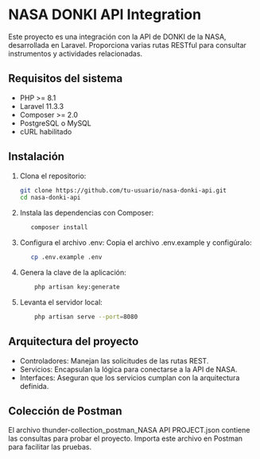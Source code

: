 # NASA DONKI API Integration

Este proyecto es una integración con la API de DONKI de la NASA, desarrollada en Laravel. Proporciona varias rutas RESTful para consultar instrumentos y actividades relacionadas.

## Requisitos del sistema

- PHP >= 8.1
- Laravel 11.3.3
- Composer >= 2.0
- PostgreSQL o MySQL
- cURL habilitado

## Instalación

1. Clona el repositorio:
   ```bash
   git clone https://github.com/tu-usuario/nasa-donki-api.git
   cd nasa-donki-api
   ```
2. Instala las dependencias con Composer:
      ```bash
         composer install
      ```

3. Configura el archivo .env: Copia el archivo .env.example y configúralo:
      ```bash
         cp .env.example .env
      ```
4. Genera la clave de la aplicación:
     ```bash
         php artisan key:generate
      ```
5. Levanta el servidor local:
     ```bash
         php artisan serve --port=8080
      ```
 
## Arquitectura del proyecto
- Controladores: Manejan las solicitudes de las rutas REST.
- Servicios: Encapsulan la lógica para conectarse a la API de NASA.
- Interfaces: Aseguran que los servicios cumplan con la arquitectura definida.

## Colección de Postman
El archivo thunder-collection_postman_NASA API PROJECT.json contiene las consultas para probar el proyecto. Importa este archivo en Postman para facilitar las pruebas.
